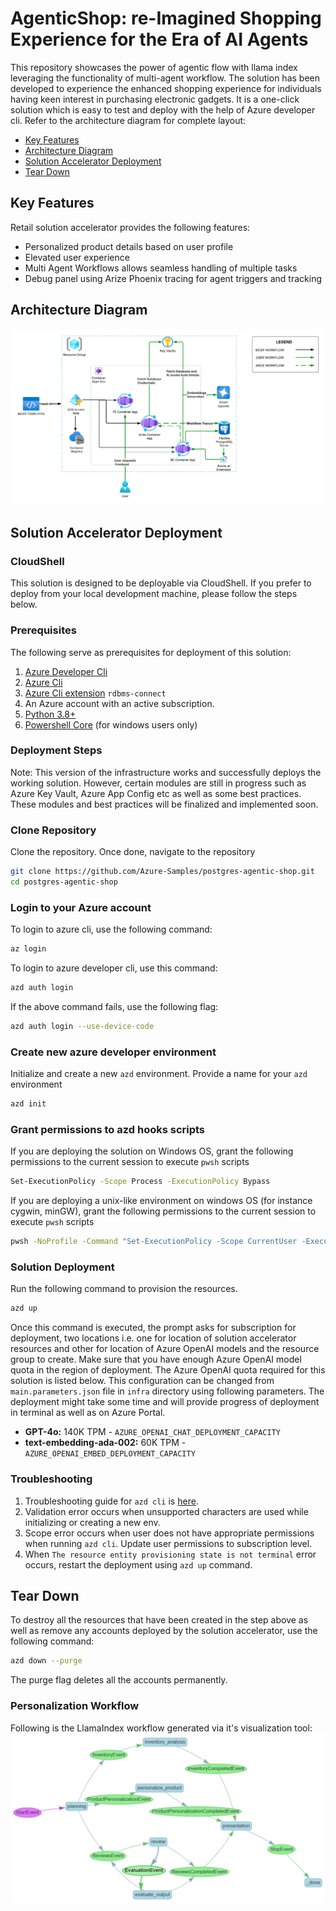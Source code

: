 # AgenticShop: re-Imagined Shopping Experience for the Era of AI Agents
This repository showcases the power of agentic flow with llama index leveraging the functionality of multi-agent workflow. The solution has been developed to experience the enhanced shopping experience for individuals having keen interest in purchasing electronic gadgets. It is a one-click solution which is easy to test and deploy with the help of Azure developer cli. Refer to the architecture diagram for complete layout:

- [Key Features](#key-features)
- [Architecture Diagram](#architecture-Diagram)
- [Solution Accelerator Deployment](#solution-accelerator-deployment)
- [Tear Down](#tear-down)

## Key Features
Retail solution accelerator provides the following features:
- Personalized product details based on user profile
- Elevated user experience
- Multi Agent Workflows allows seamless handling of multiple tasks
- Debug panel using Arize Phoenix tracing for agent triggers and tracking

## Architecture Diagram
![AZURE ARCHITECTURE](./docs/images/arch-diagram.png)

## Solution Accelerator Deployment

### CloudShell
This solution is designed to be deployable via CloudShell. If you prefer to deploy from your local development machine, please follow the steps below.

### Prerequisites
The following serve as prerequisites for deployment of this solution:
1. [Azure Developer Cli](https://learn.microsoft.com/en-us/azure/developer/azure-developer-cli/install-azd?tabs=winget-windows%2Cbrew-mac%2Cscript-linux&pivots=os-linux)
2. [Azure Cli](https://learn.microsoft.com/en-us/cli/azure/install-azure-cli)
3. [Azure Cli extension](https://learn.microsoft.com/en-us/cli/azure/azure-cli-extensions-overview) `rdbms-connect`
4. An Azure account with an active subscription.
5. [Python 3.8+](https://www.python.org/downloads/)
6. [Powershell Core](https://learn.microsoft.com/en-us/powershell/scripting/install/installing-powershell-on-windows?view=powershell-7.5) (for windows users only)

### Deployment Steps
Note: This version of the infrastructure works and successfully deploys the working solution. However, certain modules are still in progress such as Azure Key Vault, Azure App Config etc as well as some best practices.
These modules and best practices will be finalized and implemented soon.

### Clone Repository
Clone the repository. Once done, navigate to the repository
```sh
git clone https://github.com/Azure-Samples/postgres-agentic-shop.git
cd postgres-agentic-shop
```

### Login to your Azure account
To login to azure cli, use the following command:
```sh
az login
```
To login to azure developer cli, use this command:
```sh
azd auth login
```
If the above command fails, use the following flag:
```sh
azd auth login --use-device-code
```

### Create new azure developer environment
Initialize and create a new `azd` environment. Provide a name for your `azd` environment
```sh
azd init
```

### Grant permissions to azd hooks scripts
If you are deploying the solution on Windows OS, grant the following permissions to the current session to execute `pwsh` scripts
```sh
Set-ExecutionPolicy -Scope Process -ExecutionPolicy Bypass
```
If you are deploying a unix-like environment on windows OS (for instance cygwin, minGW), grant the following permissions to the current session to execute `pwsh` scripts
```sh
pwsh -NoProfile -Command "Set-ExecutionPolicy -Scope CurrentUser -ExecutionPolicy Bypass"
```

### Solution Deployment
Run the following command to provision the resources.
```sh
azd up
```

Once this command is executed, the prompt asks for subscription for deployment, two locations i.e. one for location of solution accelerator resources and other for location of Azure OpenAI models and the resource group to create.
Make sure that you have enough Azure OpenAI model quota in the region of deployment. The Azure OpenAI quota required for this solution is listed below. This configuration can be changed from `main.parameters.json` file in `infra` directory using following parameters. The deployment might take some time and will provide progress of deployment in terminal as well as on Azure Portal.
- **GPT-4o:** 140K TPM - `AZURE_OPENAI_CHAT_DEPLOYMENT_CAPACITY`
- **text-embedding-ada-002:** 60K TPM - `AZURE_OPENAI_EMBED_DEPLOYMENT_CAPACITY`

### Troubleshooting
1. Troubleshooting guide for `azd cli` is [here](https://learn.microsoft.com/en-us/azure/developer/azure-developer-cli/troubleshoot?tabs=Browser).
2. Validation error occurs when unsupported characters are used while initializing or creating a new env.
3. Scope error occurs when user does not have appropriate permissions when running `azd cli`. Update user permissions to subscription level.
4. When `The resource entity provisioning state is not terminal` error occurs, restart the deployment using `azd up` command.

## Tear Down
To destroy all the resources that have been created in the step above as well as remove any accounts deployed by the solution accelerator, use the following command:
```sh
azd down --purge
```
The purge flag deletes all the accounts permanently.

### Personalization Workflow
Following is the LlamaIndex workflow generated via it's visualization tool:
![Screenshot](./workflow.png)
